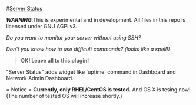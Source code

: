 #[Server Status](http://www.extendwings.com)

***WARNING***:This is experimental and in development. All files in this repo is licensed under GNU AGPLv3.

*Do you want to monitor your server without using SSH?*

*Don't you know how to use difficult commands? (looks like a spell!)*

> **OK! Leave all to this plugin!**

"Server Status" adds widget like 'uptime' command in Dashboard and Network Admin Dashboard.

= Notice =
**Currently, only RHEL/CentOS is tested.** And OS X is tesing now! (The number of tested OS will increase shortly.)
